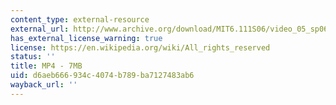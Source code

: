 ```yaml
---
content_type: external-resource
external_url: http://www.archive.org/download/MIT6.111S06/video_05_sp06-220k.mp4
has_external_license_warning: true
license: https://en.wikipedia.org/wiki/All_rights_reserved
status: ''
title: MP4 - 7MB
uid: d6aeb666-934c-4074-b789-ba7127483ab6
wayback_url: ''
---
```

